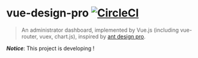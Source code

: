 # vue-design-pro [![CircleCI](https://circleci.com/gh/lbwa/vue-design-pro.svg?style=svg)](https://circleci.com/gh/lbwa/vue-design-pro)

> An administrator dashboard, implemented by Vue.js (including vue-router, vuex, chart.js), inspired by [ant design pro].

[ant design pro]:https://github.com/ant-design/ant-design-pro

***Notice***: This project is developing !
